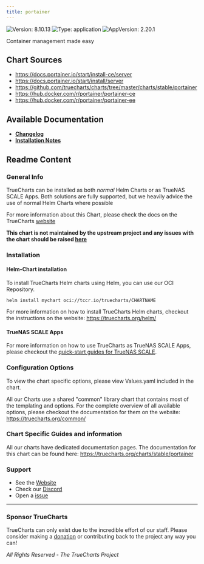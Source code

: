 ```yaml
---
title: portainer
---
```


![Version: 8.10.13](https://img.shields.io/badge/Version-8.10.13-informational?style=flat-square) ![Type: application](https://img.shields.io/badge/Type-application-informational?style=flat-square) ![AppVersion: 2.20.1](https://img.shields.io/badge/AppVersion-2.20.1-informational?style=flat-square)

Container management made easy

## Chart Sources

- https://docs.portainer.io/start/install-ce/server
- https://docs.portainer.io/start/install/server
- https://github.com/truecharts/charts/tree/master/charts/stable/portainer
- https://hub.docker.com/r/portainer/portainer-ce
- https://hub.docker.com/r/portainer/portainer-ee

## Available Documentation

- [**Changelog**](./changelog)
- [**Installation Notes**](./installation-notes)

## Readme Content


### General Info

TrueCharts can be installed as both _normal_ Helm Charts or as TrueNAS SCALE Apps.
Both solutions are fully supported, but we heavily advice the use of normal Helm Charts where possible

For more information about this Chart, please check the docs on the TrueCharts [website](https://truecharts.org/charts/stable/portainer)

**This chart is not maintained by the upstream project and any issues with the chart should be raised [here](https://github.com/truecharts/charts/issues/new/choose)**

### Installation

#### Helm-Chart installation

To install TrueCharts Helm charts using Helm, you can use our OCI Repository.

`helm install mychart oci://tccr.io/truecharts/CHARTNAME`

For more information on how to install TrueCharts Helm charts, checkout the instructions on the website: https://truecharts.org/helm/


#### TrueNAS SCALE Apps

For more information on how to use TrueCharts as TrueNAS SCALE Apps, please checkout the [quick-start guides for TrueNAS SCALE](https://truecharts.org/scale/guides/scale-intro).

### Configuration Options

To view the chart specific options, please view Values.yaml included in the chart.

All our Charts use a shared "common" library chart that contains most of the templating and options.
For the complete overview of all available options, please checkout the documentation for them on the website: https://truecharts.org/common/

### Chart Specific Guides and information

All our charts have dedicated documentation pages.
The documentation for this chart can be found here:
https://truecharts.org/charts/stable/portainer

### Support


- See the [Website](https://truecharts.org)
- Check our [Discord](https://discord.gg/tVsPTHWTtr)
- Open a [issue](https://github.com/truecharts/charts/issues/new/choose)

---

### Sponsor TrueCharts

TrueCharts can only exist due to the incredible effort of our staff.
Please consider making a [donation](https://truecharts.org/general/sponsor) or contributing back to the project any way you can!

_All Rights Reserved - The TrueCharts Project_
